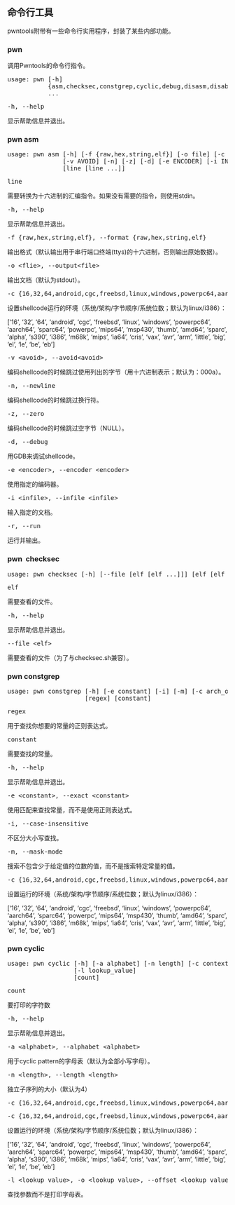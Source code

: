 <h2>命令行工具</h2>
pwntools附带有一些命令行实用程序，封装了某些内部功能。
<h3>pwn</h3>
调用Pwntools的命令行指令。
<pre><span class="go">usage: pwn [-h]</span>
<span class="go">           {asm,checksec,constgrep,cyclic,debug,disasm,disablenx,elfdiff,elfpatch,errno,hex,phd,pwnstrip,scramble,shellcraft,template,unhex,update}</span>
<span class="go">           ...</span></pre>
<pre>-h, --help</pre>
显示帮助信息并退出。
<h3>pwn asm</h3>
<pre><span class="go">usage: pwn asm [-h] [-f {raw,hex,string,elf}] [-o file] [-c context]</span>
<span class="go">               [-v AVOID] [-n] [-z] [-d] [-e ENCODER] [-i INFILE] [-r]</span>
<span class="go">               [line [line ...]]</span></pre>
<pre>line</pre>
需要转换为十六进制的汇编指令。如果没有需要的指令，则使用stdin。
<pre>-h, --help</pre>
显示帮助信息并退出。
<pre>-f {raw,hex,string,elf}, --format {raw,hex,string,elf}</pre>
输出格式（默认输出用于串行端口终端(ttys)的十六进制，否则输出原始数据）。
<pre>-o &lt;flie&gt;, --output&lt;file&gt;</pre>
输出文档（默认为stdout）。
<pre>-c {16,32,64,android,cgc,freebsd,linux,windows,powerpc64,aarch64,sparc64,powerpc,mips64,msp430,thumb,amd64,sparc,alpha,s390,i386,m68k,mips,ia64,cris,vax,avr,arm,little,big,el,le,be,eb}, --context {16,32,64,android,cgc,freebsd,linux,windows,powerpc64,aarch64,sparc64,power}</pre>
设置shellcode运行的环境（系统/架构/字节顺序/系统位数；默认为linux/i386）：

[‘16’, ‘32’, ‘64’, ‘android’, ‘cgc’, ‘freebsd’, ‘linux’, ‘windows’, ‘powerpc64’, ‘aarch64’, ‘sparc64’, ‘powerpc’, ‘mips64’, ‘msp430’, ‘thumb’, ‘amd64’, ‘sparc’, ‘alpha’, ‘s390’, ‘i386’, ‘m68k’, ‘mips’, ‘ia64’, ‘cris’, ‘vax’, ‘avr’, ‘arm’, ‘little’, ‘big’, ‘el’, ‘le’, ‘be’, ‘eb’]
<pre>-v &lt;avoid&gt;, --avoid&lt;avoid&gt;</pre>
编码shellcode的时候跳过使用列出的字节（用十六进制表示；默认为：000a）。
<pre>-n, --newline</pre>
编码shellcode的时候跳过换行符。
<pre>-z, --zero</pre>
编码shellcode的时候跳过空字节（NULL）。
<pre>-d, --debug</pre>
用GDB来调试shellcode。
<pre>-e &lt;encoder&gt;, --encoder &lt;encoder&gt;</pre>
使用指定的编码器。
<pre>-i &lt;infile&gt;, --infile &lt;infile&gt;</pre>
输入指定的文档。
<pre>-r, --run</pre>
运行并输出。
<h3>pwn  checksec</h3>
<pre><span class="go">usage: pwn checksec [-h] [--file [elf [elf ...]]] [elf [elf ...]]</span></pre>
<pre>elf</pre>
需要查看的文件。
<pre>-h, --help</pre>
显示帮助信息并退出。
<pre>--file &lt;elf&gt;</pre>
需要查看的文件（为了与checksec.sh兼容）。
<h3>pwn constgrep</h3>
<pre><span class="go">usage: pwn constgrep [-h] [-e constant] [-i] [-m] [-c arch_or_os]</span>
<span class="go">                     [regex] [constant]</span></pre>
<pre>regex</pre>
用于查找你想要的常量的正则表达式。
<pre>constant</pre>
需要查找的常量。
<pre>-h, --help</pre>
显示帮助信息并退出。
<pre>-e &lt;constant&gt;, --exact &lt;constant&gt;</pre>
使用匹配来查找常量，而不是使用正则表达式。
<pre>-i, --case-insensitive</pre>
不区分大小写查找。
<pre>-m, --mask-mode</pre>
搜索不包含少于给定值的位数的值，而不是搜索特定常量的值。
<pre>-c {16,32,64,android,cgc,freebsd,linux,windows,powerpc64,aarch64,sparc64,powerpc,mips64,msp430,thumb,amd64,sparc,alpha,s390,i386,m68k,mips,ia64,cris,vax,avr,arm,little,big,el,le,be,eb}, --context {16,32,64,android,cgc,freebsd,linux,windows,powerpc64,aarch64,sparc64,power}</pre>
设置运行的环境（系统/架构/字节顺序/系统位数；默认为linux/i386）：

[‘16’, ‘32’, ‘64’, ‘android’, ‘cgc’, ‘freebsd’, ‘linux’, ‘windows’, ‘powerpc64’, ‘aarch64’, ‘sparc64’, ‘powerpc’, ‘mips64’, ‘msp430’, ‘thumb’, ‘amd64’, ‘sparc’, ‘alpha’, ‘s390’, ‘i386’, ‘m68k’, ‘mips’, ‘ia64’, ‘cris’, ‘vax’, ‘avr’, ‘arm’, ‘little’, ‘big’, ‘el’, ‘le’, ‘be’, ‘eb’]
<h3>pwn cyclic</h3>
<pre><span class="go">usage: pwn cyclic [-h] [-a alphabet] [-n length] [-c context]</span>
<span class="go">                  [-l lookup_value]</span>
<span class="go">                  [count]</span></pre>
<pre>count</pre>
要打印的字符数
<pre>-h, --help</pre>
显示帮助信息并退出。
<pre>-a &lt;alphabet&gt;, --alphabet &lt;alphabet&gt;</pre>
用于cyclic pattern的字母表（默认为全部小写字母）。
<pre>-n &lt;length&gt;, --length &lt;length&gt;</pre>
独立子序列的大小（默认为4）
<pre>-c {16,32,64,android,cgc,freebsd,linux,windows,powerpc64,aarch64,sparc64,powerpc,mips64,msp430,thumb,amd64,sparc,alpha,s390,i386,m68k,mips,ia64,cris,vax,avr,arm,little,big,el,le,be,eb}, --context {16,32,64,android,cgc,freebsd,linux,windows,powerpc64,aarch64,sparc64,power}</pre>
<pre>-c {16,32,64,android,cgc,freebsd,linux,windows,powerpc64,aarch64,sparc64,powerpc,mips64,msp430,thumb,amd64,sparc,alpha,s390,i386,m68k,mips,ia64,cris,vax,avr,arm,little,big,el,le,be,eb}, --context {16,32,64,android,cgc,freebsd,linux,windows,powerpc64,aarch64,sparc64,power}</pre>
设置运行的环境（系统/架构/字节顺序/系统位数；默认为linux/i386）：

[‘16’, ‘32’, ‘64’, ‘android’, ‘cgc’, ‘freebsd’, ‘linux’, ‘windows’, ‘powerpc64’, ‘aarch64’, ‘sparc64’, ‘powerpc’, ‘mips64’, ‘msp430’, ‘thumb’, ‘amd64’, ‘sparc’, ‘alpha’, ‘s390’, ‘i386’, ‘m68k’, ‘mips’, ‘ia64’, ‘cris’, ‘vax’, ‘avr’, ‘arm’, ‘little’, ‘big’, ‘el’, ‘le’, ‘be’, ‘eb’]
<pre>-l &lt;lookup_value&gt;, -o &lt;lookup_value&gt;, --offset &lt;lookup_value&gt;, --lookup &lt;lookup_value&gt;</pre>
查找参数而不是打印字母表。
